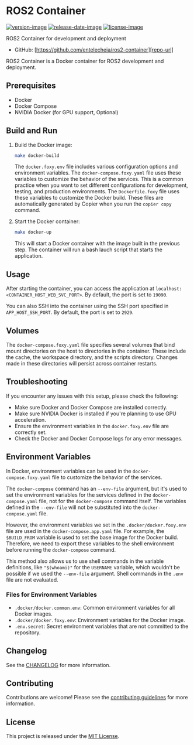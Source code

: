 # ROS2 Container

[![version-image]][release-url]
[![release-date-image]][release-url]
[![license-image]][license-url]

ROS2 Container for development and deployment

- GitHub: [https://github.com/entelecheia/ros2-container][repo-url]

ROS2 Container is a Docker container for ROS2 development and deployment.

## Prerequisites

- Docker
- Docker Compose
- NVIDIA Docker (for GPU support, Optional)

## Build and Run

1. Build the Docker image:

   ```bash
   make docker-build
   ```

   The `docker.foxy.env` file includes various configuration options and environment variables. The `docker-compose.foxy.yaml` file uses these variables to customize the behavior of the services. This is a common practice when you want to set different configurations for development, testing, and production environments. The `Dockerfile.foxy` file uses these variables to customize the Docker build. These files are automatically generated by Copier when you run the `copier copy` command.

2. Start the Docker container:

   ```bash
   make docker-up
   ```

   This will start a Docker container with the image built in the previous step. The container will run a bash lauch script that starts the application.

## Usage

After starting the container, you can access the application at `localhost:<CONTAINER_HOST_WEB_SVC_PORT>`. By default, the port is set to `19090`.

You can also SSH into the container using the SSH port specified in `APP_HOST_SSH_PORT`. By default, the port is set to `2929`.

## Volumes

The `docker-compose.foxy.yaml` file specifies several volumes that bind mount directories on the host to directories in the container. These include the cache, the workspace directory, and the scripts directory. Changes made in these directories will persist across container restarts.

## Troubleshooting

If you encounter any issues with this setup, please check the following:

- Make sure Docker and Docker Compose are installed correctly.
- Make sure NVIDIA Docker is installed if you're planning to use GPU acceleration.
- Ensure the environment variables in the `docker.foxy.env` file are correctly set.
- Check the Docker and Docker Compose logs for any error messages.

## Environment Variables

In Docker, environment variables can be used in the `docker-compose.foxy.yaml` file to customize the behavior of the services.

The `docker-compose` command has an `--env-file` argument, but it's used to set the environment variables for the services defined in the `docker-compose.yaml` file, not for the `docker-compose` command itself. The variables defined in the `--env-file` will not be substituted into the `docker-compose.yaml` file.

However, the environment variables we set in the `.docker/docker.foxy.env` file are used in the `docker-compose.app.yaml` file. For example, the `$BUILD_FROM` variable is used to set the base image for the Docker build. Therefore, we need to export these variables to the shell environment before running the `docker-compose` command.

This method also allows us to use shell commands in the variable definitions, like `"$(whoami)"` for the `USERNAME` variable, which wouldn't be possible if we used the `--env-file` argument. Shell commands in the `.env` file are not evaluated.

### Files for Environment Variables

- `.docker/docker.common.env`: Common environment variables for all Docker images.
- `.docker/docker.foxy.env`: Environment variables for the Docker image.
- `.env.secret`: Secret environment variables that are not committed to the repository.

## Changelog

See the [CHANGELOG] for more information.

## Contributing

Contributions are welcome! Please see the [contributing guidelines] for more information.

## License

This project is released under the [MIT License][license-url].
<!-- Links: -->
[license-image]: https://img.shields.io/github/license/entelecheia/ros2-container
[license-url]: https://github.com/entelecheia/ros2-container/blob/main/LICENSE
[version-image]: https://img.shields.io/github/v/release/entelecheia/ros2-container?sort=semver
[release-date-image]: https://img.shields.io/github/release-date/entelecheia/ros2-container
[release-url]: https://github.com/entelecheia/ros2-container/releases
[repo-url]: https://github.com/entelecheia/ros2-container
[changelog]: https://github.com/entelecheia/ros2-container/blob/main/CHANGELOG.md
[contributing guidelines]: https://github.com/entelecheia/ros2-container/blob/main/CONTRIBUTING.md
<!-- Links: -->
